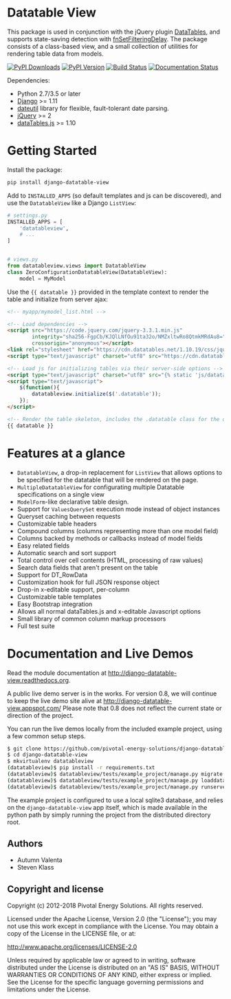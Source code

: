 # Datatable View

This package is used in conjunction with the jQuery plugin [DataTables](http://datatables.net/), and supports state-saving detection with [fnSetFilteringDelay](http://datatables.net/plug-ins/api).  The package consists of a class-based view, and a small collection of utilities for rendering table data from models.

[![PyPI Downloads][pypi-dl-image]][pypi-dl-link]
[![PyPI Version][pypi-v-image]][pypi-v-link]
[![Build Status][travis-image]][travis-link]
[![Documentation Status][rtfd-image]][rtfd-link]

[pypi-dl-link]: https://pypi.python.org/pypi/django-datatable-view
[pypi-dl-image]: https://img.shields.io/pypi/dm/django-datatable-view.png
[pypi-v-link]: https://pypi.python.org/pypi/django-datatable-view
[pypi-v-image]: https://img.shields.io/pypi/v/django-datatable-view.png
[travis-link]: https://travis-ci.org/pivotal-energy-solutions/django-datatable-view
[travis-image]: https://travis-ci.org/pivotal-energy-solutions/django-datatable-view.svg?branch=traviscl
[rtfd-link]: http://django-datatable-view.readthedocs.org/en/latest/?badge=latest
[rtfd-image]: https://readthedocs.org/projects/django-datatable-view/badge/?version=latest

Dependencies:

* Python 2.7/3.5 or later
* [Django](http://www.djangoproject.com/) >= 1.11
* [dateutil](http://labix.org/python-dateutil) library for flexible, fault-tolerant date parsing.
* [jQuery](https://jquery.com/) >= 2
* [dataTables.js](https://datatables.net/) >= 1.10

# Getting Started

Install the package:

```bash
pip install django-datatable-view
```

Add to ``INSTALLED_APPS`` (so default templates and js can be discovered), and use the ``DatatableView`` like a Django ``ListView``:

```python
# settings.py
INSTALLED_APPS = [
    'datatableview',
    # ...
]


# views.py
from datatableview.views import DatatableView
class ZeroConfigurationDatatableView(DatatableView):
    model = MyModel
```

Use the ``{{ datatable }}`` provided in the template context to render the table and initialize from server ajax:

```html
<!-- myapp/mymodel_list.html -->

<!-- Load dependencies -->
<script src="https://code.jquery.com/jquery-3.3.1.min.js"
        integrity="sha256-FgpCb/KJQlLNfOu91ta32o/NMZxltwRo8QtmkMRdAu8="
        crossorigin="anonymous"></script>
<link rel="stylesheet" href="https://cdn.datatables.net/1.10.19/css/jquery.dataTables.min.css">
<script type="text/javascript" charset="utf8" src="https://cdn.datatables.net/1.10.19/js/jquery.dataTables.min.js"></script>

<!-- Load js for initializing tables via their server-side options -->
<script type="text/javascript" charset="utf8" src="{% static 'js/datatableview.js' %}"></script>
<script type="text/javascript">
    $(function(){
        datatableview.initialize($('.datatable'));
    });
</script>

<!-- Render the table skeleton, includes the .datatable class for the on-ready initializer. -->
{{ datatable }}
```

# Features at a glance

* ``DatatableView``, a drop-in replacement for ``ListView`` that allows options to be specified for the datatable that will be rendered on the page.
* ``MultipleDatatableView`` for configurating multiple Datatable specifications on a single view
* ``ModelForm``-like declarative table design.
* Support for ``ValuesQuerySet`` execution mode instead of object instances
* Queryset caching between requests
* Customizable table headers
* Compound columns (columns representing more than one model field)
* Columns backed by methods or callbacks instead of model fields
* Easy related fields
* Automatic search and sort support
* Total control over cell contents (HTML, processing of raw values)
* Search data fields that aren't present on the table
* Support for DT_RowData
* Customization hook for full JSON response object
* Drop-in x-editable support, per-column
* Customizable table templates
* Easy Bootstrap integration
* Allows all normal dataTables.js and x-editable Javascript options
* Small library of common column markup processors
* Full test suite

# Documentation and Live Demos
Read the module documentation at http://django-datatable-view.readthedocs.org.

A public live demo server is in the works.  For version 0.8, we will continue to keep the live demo site alive at http://django-datatable-view.appspot.com/  Please note that 0.8 does not reflect the current state or direction of the project.

You can run the live demos locally from the included example project, using a few common setup steps.

```bash
$ git clone https://github.com/pivotal-energy-solutions/django-datatable-view.git
$ cd django-datatable-view
$ mkvirtualenv datatableview
(datatableview)$ pip install -r requirements.txt
(datatableview)$ datatableview/tests/example_project/manage.py migrate
(datatableview)$ datatableview/tests/example_project/manage.py loaddata initial_data
(datatableview)$ datatableview/tests/example_project/manage.py runserver
```

The example project is configured to use a local sqlite3 database, and relies on the ``django-datatable-view`` app itself, which is made available in the python path by simply running the project from the distributed directory root.


## Authors

* Autumn Valenta
* Steven Klass


## Copyright and license

Copyright (c) 2012-2018 Pivotal Energy Solutions.  All rights reserved.

Licensed under the Apache License, Version 2.0 (the "License");
you may not use this work except in compliance with the License.
You may obtain a copy of the License in the LICENSE file, or at:

   http://www.apache.org/licenses/LICENSE-2.0

Unless required by applicable law or agreed to in writing, software
distributed under the License is distributed on an "AS IS" BASIS,
WITHOUT WARRANTIES OR CONDITIONS OF ANY KIND, either express or implied.
See the License for the specific language governing permissions and
limitations under the License.
